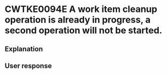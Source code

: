 # CWTKE0094E A work item cleanup operation is already in progress, a second operation will not be started.

## Explanation

## User response